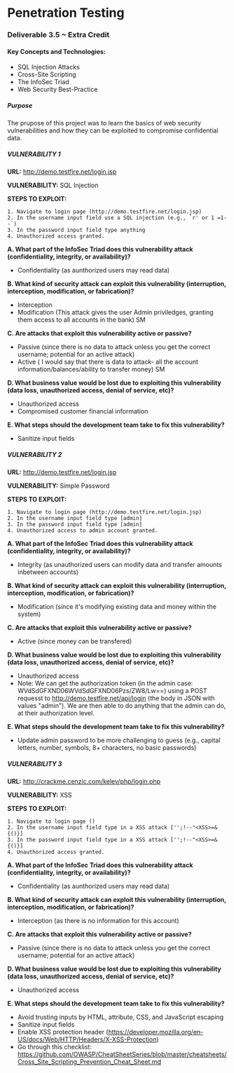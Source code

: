 # Penetration Testing
### Deliverable 3.5 ~ Extra Credit

#### Key Concepts and Technologies:
* SQL Injection Attacks
* Cross-Site Scripting
* The InfoSec Triad
* Web Security Best-Practice

##### Purpose
The prupose of this project was to learn the basics of web security
vulnerabilities and how they can be exploited to compromise confidential
data.

##### VULNERABILITY 1

**URL:** http://demo.testfire.net/login.jsp

**VULNERABILITY:** SQL Injection

**STEPS TO EXPLOIT:**

	1. Navigate to login page (http://demo.testfire.net/login.jsp)
	2. In the username input field use a SQL injection (e.g., `r' or 1 =1--`)
	3. In the password input field type anything
	4. Unauthorized access granted.

**A. What part of the InfoSec Triad does this vulnerability attack (confidentiality, integrity, or availability)?**

* Confidentiality (as aunthorized users may read data)

**B. What kind of security attack can exploit this vulnerability (interruption, interception, modification, or fabrication)?**

* Interception
* Modification (This attack gives the user Admin priviledges, granting them access to all accounts in the bank) SM

**C. Are attacks that exploit this vulnerability active or passive?**

* Passive (since there is no data to attack unless you get the correct username; potential for an active attack)
* Active ( I would say that there is data to attack- all the account information/balances/ability to transfer money) SM

**D. What business value would be lost due to exploiting this vulnerability (data loss, unauthorized access, denial of service, etc)?**

* Unauthorized access
* Compromised customer financial information

**E. What steps should the development team take to fix this vulnerability?**

* Sanitize input fields


##### VULNERABILITY 2

**URL:** http://demo.testfire.net/login.jsp

**VULNERABILITY:** Simple Password

**STEPS TO EXPLOIT:**

	1. Navigate to login page (http://demo.testfire.net/login.jsp)
	2. In the username input field type [admin]
	3. In the password input field type [admin]
	4. Unauthorized access to admin account granted.


**A. What part of the InfoSec Triad does this vulnerability attack (confidentiality, integrity, or availability)?**

* Integrity (as unauthorized users can modify data and transfer amounts inbetween accounts)

**B. What kind of security attack can exploit this vulnerability (interruption, interception, modification, or fabrication)?**

* Modification (since it's modifying existing data and money within the system)

**C. Are attacks that exploit this vulnerability active or passive?**

* Active (since money can be transfered)

**D. What business value would be lost due to exploiting this vulnerability (data loss, unauthorized access, denial of service, etc)?**

* Unauthorized access
* Note: We can get the authorization token (in the admin case: WVdSdGFXND06WVdSdGFXND06Pzs/ZW8/Lw==) using a POST requesst to http://demo.testfire.net/api/login (the body in JSON with values "admin"). We are then able to do anything that the admin can do, at their authorization level.

**E. What steps should the development team take to fix this vulnerability?**

* Update admin password to be more challenging to guess (e.g., capital letters, number, symbols, 8+ characters, no basic passwords)


##### VULNERABILITY 3

**URL:** http://crackme.cenzic.com/kelev/php/login.php

**VULNERABILITY:** XSS

**STEPS TO EXPLOIT:**

	1. Navigate to login page ()
	2. In the username input field type in a XSS attack ['';!--"<XSS>=&{()}]
	3. In the password input field type in a XSS attack ['';!--"<XSS>=&{()}]
	4. Unauthorized access granted.


**A. What part of the InfoSec Triad does this vulnerability attack (confidentiality, integrity, or availability)?**

* Confidentiality (as aunthorized users may read data)

**B. What kind of security attack can exploit this vulnerability (interruption, interception, modification, or fabrication)?**

* Interception (as there is no information for this account)

**C. Are attacks that exploit this vulnerability active or passive?**

* Passive (since there is no data to attack unless you get the correct username; potential for an active attack)

**D. What business value would be lost due to exploiting this vulnerability (data loss, unauthorized access, denial of service, etc)?**

* Unauthorized access

**E. What steps should the development team take to fix this vulnerability?**

* Avoid trusting inputs by HTML, attribute, CSS, and JavaScript escaping
* Sanitize input fields
* Enable XSS protection header (https://developer.mozilla.org/en-US/docs/Web/HTTP/Headers/X-XSS-Protection)
* Go through this checklist: https://github.com/OWASP/CheatSheetSeries/blob/master/cheatsheets/Cross_Site_Scripting_Prevention_Cheat_Sheet.md

